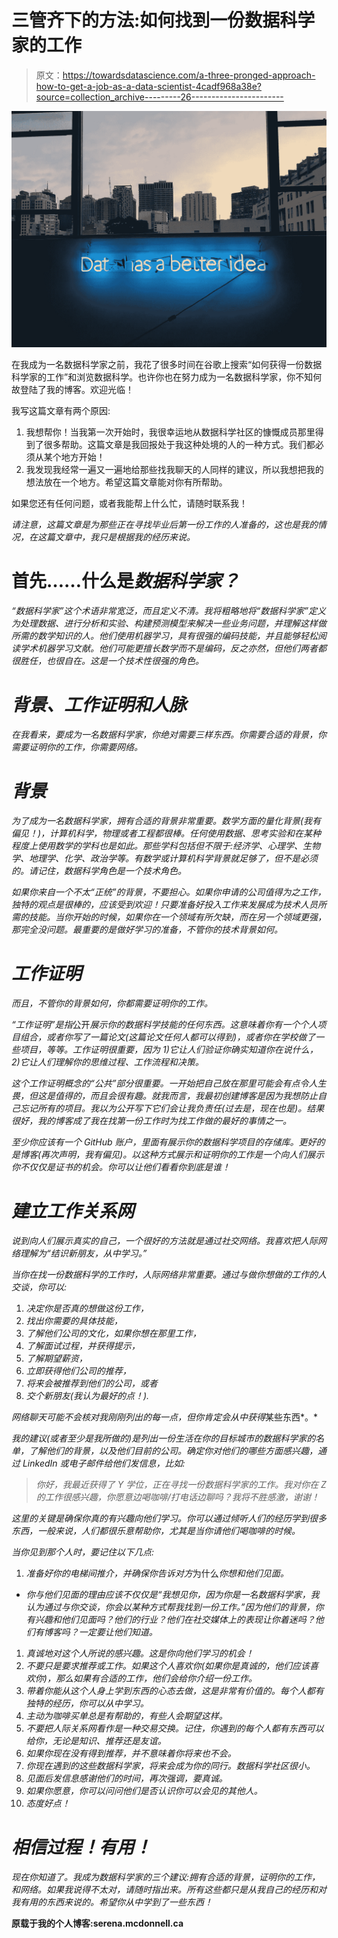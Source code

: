 # 三管齐下的方法:如何找到一份数据科学家的工作

> 原文：<https://towardsdatascience.com/a-three-pronged-approach-how-to-get-a-job-as-a-data-scientist-4cadf968a38e?source=collection_archive---------26----------------------->

![](img/e076ef89e34a79dd88bf72931b84659c.png)

在我成为一名数据科学家之前，我花了很多时间在谷歌上搜索“如何获得一份数据科学家的工作”和浏览数据科学。也许你也在努力成为一名数据科学家，你不知何故登陆了我的博客。欢迎光临！

我写这篇文章有两个原因:

1.  我想帮你！当我第一次开始时，我很幸运地从数据科学社区的慷慨成员那里得到了很多帮助。这篇文章是我回报处于我这种处境的人的一种方式。我们都必须从某个地方开始！
2.  我发现我经常一遍又一遍地给那些找我聊天的人同样的建议，所以我想把我的想法放在一个地方。希望这篇文章能对你有所帮助。

如果您还有任何问题，或者我能帮上什么忙，请随时联系我！

*请注意，这篇文章是为那些正在寻找毕业后第一份工作的人准备的，这也是我的情况，在这篇文章中，我只是根据我的经历来说。*

# 首先……什么是*数据科学家？*

*“数据科学家”这个术语非常宽泛，而且定义不清。我将粗略地将“数据科学家”定义为处理数据、进行分析和实验、构建预测模型来解决一些业务问题，并理解这样做所需的数学知识的人。他们使用机器学习，具有很强的编码技能，并且能够轻松阅读学术机器学习文献。他们可能更擅长数学而不是编码，反之亦然，但他们两者都很胜任，也很自在。这是一个技术性很强的角色。*

# *背景、工作证明和人脉*

*在我看来，要成为一名数据科学家，你绝对需要三样东西。你需要合适的背景，你需要证明你的工作，你需要网络。*

# *背景*

*为了成为一名数据科学家，拥有合适的背景非常重要。数学方面的量化背景(我有偏见！)，计算机科学，物理或者工程都很棒。任何使用数据、思考实验和在某种程度上使用数学的学科也是如此。那些学科包括但不限于:经济学、心理学、生物学、地理学、化学、政治学等。有数学或计算机科学背景就足够了，但不是必须的。请记住，数据科学角色是一个技术角色。*

*如果你来自一个不太“正统”的背景，不要担心。如果你申请的公司值得为之工作，独特的观点是很棒的，应该受到欢迎！只要准备好投入工作来发展成为技术人员所需的技能。当你开始的时候，如果你在一个领域有所欠缺，而在另一个领域更强，那完全没问题。最重要的是做好学习的准备，不管你的技术背景如何。*

# *工作证明*

*而且，不管你的背景如何，你都需要证明你的工作。*

*“工作证明”是指*公开*展示你的数据科学技能的任何东西。这意味着你有一个个人项目组合，或者你写了一篇论文(这篇论文任何人都可以得到)，或者你在学校做了一些项目，等等。工作证明很重要，因为 1)它让人们验证你确实知道你在说什么，2)它让人们理解你的思维过程、工作流程和决策。*

*这个工作证明概念的“公共”部分很重要。一开始把自己放在那里可能会有点令人生畏，但这是值得的，而且会很有趣。就我而言，我最初创建博客是因为我想防止自己忘记所有的项目。我以为公开写下它们会让我负责任(过去是，现在也是)。结果很好，我的博客成了我在找第一份工作时为找工作做的最好的事情之一。*

*至少你应该有一个 GitHub 账户，里面有展示你的数据科学项目的存储库。更好的是博客(再次声明，我有偏见)。以这种方式展示和证明你的工作是一个向人们展示你不仅仅是证书的机会。你可以让他们看看你到底是谁！*

# *建立工作关系网*

*说到向人们展示真实的自己，一个很好的方法就是通过社交网络。我喜欢把人际网络理解为“结识新朋友，从中学习。”*

*当你在找一份数据科学的工作时，人际网络非常重要。通过与做你想做的工作的人交谈，你可以:*

1.  *决定你是否真的想做这份工作，*
2.  *找出你需要的具体技能，*
3.  *了解他们公司的文化，如果你想在那里工作，*
4.  *了解面试过程，并获得提示，*
5.  *了解期望薪资，*
6.  *立即获得他们公司的推荐，*
7.  *将来会被推荐到他们的公司，或者*
8.  *交个新朋友(我认为最好的点！).*

*网络聊天可能不会核对我刚刚列出的每一点，但你肯定会从中获得*某些东西*。*

*我的建议(或者至少是我所做的)是列出一份生活在你的目标城市的数据科学家的名单，了解他们的背景，以及他们目前的公司。确定你对他们的哪些方面感兴趣，通过 LinkedIn 或电子邮件给他们发信息，比如:*

> *你好，我最近获得了 Y 学位，正在寻找一份数据科学家的工作。我对你在 Z 的工作很感兴趣，你愿意边喝咖啡/打电话边聊吗？我将不胜感激，谢谢！*

*这里的关键是确保你真的有兴趣向他们学习。你可以通过倾听人们的经历学到很多东西，一般来说，人们都很乐意帮助你，尤其是当你请他们喝咖啡的时候。*

*当你见到那个人时，要记住以下几点:*

1.  *准备好你的电梯间推介，并确保你告诉对方*为什么*你想和他们见面。*

*   *你与他们见面的理由应该不仅仅是“我想见你，因为你是一名数据科学家，我认为通过与你交谈，你会以某种方式帮我找到一份工作。”因为他们的背景，你有兴趣和他们见面吗？他们的行业？他们在社交媒体上的表现让你着迷吗？他们有博客吗？一定要让他们知道。*

1.  *真诚地对这个人所说的感兴趣。这是你向他们学习的机会！*
2.  *不要只是要求推荐或工作。如果这个人喜欢你(如果你是真诚的，他们应该喜欢你)，那么如果有合适的工作，他们会给你介绍一份工作。*
3.  *带着你能从这个人身上学到东西的心态去做，这是非常有价值的。每个人都有独特的经历，你可以从中学习。*
4.  *主动为咖啡买单总是有帮助的，有些人会期望这样。*
5.  *不要把人际关系网看作是一种交易交换。记住，你遇到的每个人都有东西可以给你，无论是知识、推荐还是友谊。*
6.  *如果你现在没有得到推荐，并不意味着你将来也不会。*
7.  *你现在遇到的这些数据科学家，将来会成为你的同行。数据科学社区很小。*
8.  *见面后发信息感谢他们的时间，再次强调，要真诚。*
9.  *如果你愿意，你可以问问他们是否认识你可以会见的其他人。*
10.  *态度好点！*

# *相信过程！有用！*

*现在你知道了。我成为数据科学家的三个建议:拥有合适的背景，证明你的工作，和网络。如果我说得不太对，请随时指出来。所有这些都只是从我自己的经历和对我有用的东西来说的。希望你从中学到了一些东西！*

**原载于我的个人博客:serena.mcdonnell.ca**